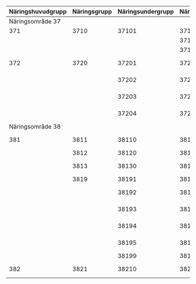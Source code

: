 | Näringshuvudgrupp | Näringsgrupp | Näringsundergrupp | Näringsdetaljgrupp | Primär benämning                             | Sekundär benämning                   |
|--------------------|--------------|-------------------|--------------------|---------------------------------------------|-------------------------------------|
| Näringsområde 37   |              |                   |                    |                                             |                                     |
| 371                | 3710         | 37101             | 371010             | Järn- och stålframställning                 | Järn- och stålverk                   |
|                    |              |                   | 371020             | Ferrolegeringsframställning                 | Ferrolegeringsverk                   |
|                    |              |                   | 371030             | Gjutning av järn och stål                   | Järn- och stålgjuterier              |
| 372                | 3720         | 37201             | 372010             | Framställning av ickejärnmetaller           | Ickejärnmetallverk                   |
|                    |              | 37202             | 372020             | Framställning av icke järnmetaller ur skrot | Industri för ickejärnmetaller ur skrot|
|                    |              | 37203             | 372030             | Halvfabrikattillverkning av ickejärnmetall  | Valsverk, dragierier o d för ickejärnmetall |
|                    |              | 37204             | 372040             | Gjutgodstillverkning av ickejärnmetall      | Gjuterier för ickejärnmetall         |
| Näringsområde 38   |              |                   |                    |                                             |                                     |
| 381                | 3811         | 38110             | 381100             | Tillverkning av verktyg, redskap            | Verktygs- och redskapsindustri       |
|                    | 3812         | 38120             | 381200             | Metallmöbeltillverkning                     | Metallmöbelindustri                  |
|                    | 3813         | 38130             | 381300             | Tillverkning av metallkonstruktioner        | Industri för metallkonstruktioner    |
|                    | 3819         | 38191             | 381910             | Metallförpackningstillverkning              | Metallförpackningsindustri           |
|                    |              | 38192             | 381920             | Tillverkning av metalltråd, -nät, -linor, -kablar | Industri för metalltråd, -nät, -linor, -kablar |
|                    |              | 38193             | 381930             | Tillverkning av spik, skruvar, bultar       | Spik-, skruv- och bultindustri       |
|                    |              | 38194             | 381940             | Tillverkning av andra byggnadsmetallvaror   | Annan byggnadsmetallvaruindustri     |
|                    |              | 38195             | 381950             | Tillverkning av hushållsmetallvaror         | Hushållsmetallvaruindustri          |
|                    |              | 38199             | 381990             | Annan metallvarutillverkning                | Annan metallvaruindustri            |
| 382                | 3821         | 38210             | 382100             | Tillverkning av stationära turbiner och motorer | Industri för stationära turbiner och motorer |
